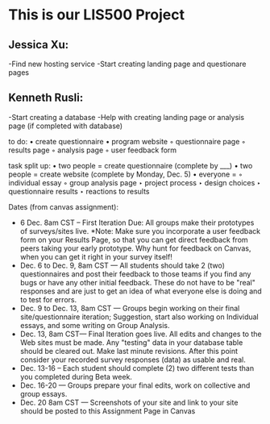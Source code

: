 # This is our LIS500 Project 

## Jessica Xu: 
-Find new hosting service
-Start creating landing page and questionare pages

## Kenneth Rusli: 
-Start creating a database 
-Help with creating landing page or analysis page (if completed with database)



to do:
• create questionnaire
• program website
	◦ questionnaire page
	◦ results page
	◦ analysis page
	◦ user feedback form

task split up: 
• two people = create questionnaire (complete by ___)
• two people = create website (complete by Monday, Dec. 5)
• everyone = 
	◦ individual essay
	◦ group analysis page
		‣ project process
		‣ design choices
		‣ questionnaire results
		‣ reactions to results


Dates (from canvas assignment):
 - 6 Dec. 8am CST – First Iteration Due: All groups make their prototypes of surveys/sites live. *Note: Make sure you incorporate a user feedback form on your Results Page, so that you can get direct feedback from peers taking your early prototype. Why hunt for feedback on Canvas, when you can get it right in your survey itself!  
- Dec. 6 to Dec. 9, 8am CST — All students should take 2 (two) questionnaires and post their feedback to those teams if you find any bugs or have any other initial feedback. These do not have to be "real" responses and are just to get an idea of what everyone else is doing and to test for errors. 
- Dec. 9  to Dec. 13, 8am CST — Groups begin working on their final site/questionnaire iteration; Suggestion, start also working on Individual essays, and some writing on Group Analysis.  
- Dec. 13, 8am CST— Final Iteration goes live. All edits and changes to the Web sites must be made. Any "testing" data in your database table should be cleared out. Make last minute revisions. After this point consider your recorded survey responses (data) as usable and real.
- Dec. 13-16 – Each student should complete (2) two different tests than you completed during Beta week. 
- Dec. 16-20 — Groups prepare your final edits, work on collective and group essays. 
- Dec. 20 8am CST  — Screenshots of your site and link to your site should be posted to this Assignment Page in Canvas
